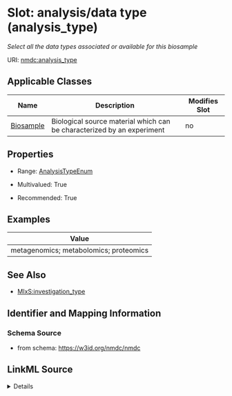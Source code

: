 # Slot: analysis/data type (analysis_type)


_Select all the data types associated or available for this biosample_



URI: [nmdc:analysis_type](https://w3id.org/nmdc/analysis_type)



<!-- no inheritance hierarchy -->




## Applicable Classes

| Name | Description | Modifies Slot |
| --- | --- | --- |
[Biosample](Biosample.md) | Biological source material which can be characterized by an experiment |  no  |







## Properties

* Range: [AnalysisTypeEnum](AnalysisTypeEnum.md)

* Multivalued: True

* Recommended: True






## Examples

| Value |
| --- |
| metagenomics; metabolomics; proteomics |

## See Also

* [MIxS:investigation_type](https://w3id.org/mixs/investigation_type)

## Identifier and Mapping Information







### Schema Source


* from schema: https://w3id.org/nmdc/nmdc




## LinkML Source

<details>
```yaml
name: analysis_type
description: Select all the data types associated or available for this biosample
title: analysis/data type
examples:
- value: metagenomics; metabolomics; proteomics
from_schema: https://w3id.org/nmdc/nmdc
see_also:
- MIxS:investigation_type
rank: 3
multivalued: true
alias: analysis_type
domain_of:
- Biosample
slot_group: Sample ID
range: AnalysisTypeEnum
recommended: true

```
</details>